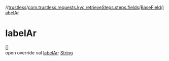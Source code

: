 //[trustless](../../../index.md)/[com.trustless.requests.kyc.retrieveSteps.steps.fields](../index.md)/[BaseField](index.md)/[labelAr](label-ar.md)

# labelAr

[]\
open override val [labelAr](label-ar.md): [String](https://kotlinlang.org/api/latest/jvm/stdlib/kotlin/-string/index.html)
